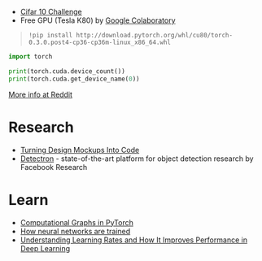 - [Cifar 10 Challenge](https://www.kaggle.com/c/cifar-10)
- Free GPU (Tesla K80) by [Google Colaboratory](https://colab.research.google.com/)

> ```!pip install http://download.pytorch.org/whl/cu80/torch-0.3.0.post4-cp36-cp36m-linux_x86_64.whl```

```python
import torch

print(torch.cuda.device_count())
print(torch.cuda.get_device_name(0))
```

[More info at Reddit](https://www.reddit.com/r/MachineLearning/comments/7rnmw0/d_google_colab_gives_you_a_free_k80_gpu_for_up_to/)

# Research

- [Turning Design Mockups Into Code](https://blog.floydhub.com/Turning-design-mockups-into-code-with-deep-learning/)
- [Detectron](https://research.fb.com/facebook-open-sources-detectron/) - state-of-the-art platform for object detection research by Facebook Research

# Learn

- [Computational Graphs in PyTorch](https://jdhao.github.io/2017/11/12/pytorch-computation-graph/)
- [How neural networks are trained](https://ml4a.github.io/ml4a/how_neural_networks_are_trained/)
- [Understanding Learning Rates and How It Improves Performance in Deep Learning](https://towardsdatascience.com/understanding-learning-rates-and-how-it-improves-performance-in-deep-learning-d0d4059c1c10)
